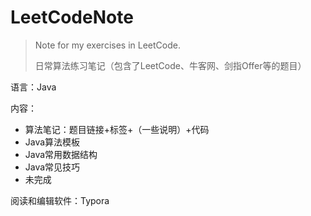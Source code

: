 # LeetCodeNote
> Note for my exercises in LeetCode.
>
> 日常算法练习笔记（包含了LeetCode、牛客网、剑指Offer等的题目）

语言：Java

内容：

- 算法笔记：题目链接+标签+（一些说明）+代码
- Java算法模板
- Java常用数据结构
- Java常见技巧
- 未完成

阅读和编辑软件：Typora